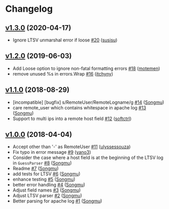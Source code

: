 # Changelog

## [v1.3.0](https://github.com/Songmu/axslogparser/compare/v1.2.0...v1.3.0) (2020-04-17)

* Ignore LTSV unmarshal error if loose [#20](https://github.com/Songmu/axslogparser/pull/20) ([susisu](https://github.com/susisu))

## [v1.2.0](https://github.com/Songmu/axslogparser/compare/v1.1.0...v1.2.0) (2019-06-03)

* Add Loose option to ignore non-fatal formatting errors [#18](https://github.com/Songmu/axslogparser/pull/18) ([motemen](https://github.com/motemen))
* remove unused %s in errors.Wrap [#16](https://github.com/Songmu/axslogparser/pull/16) ([itchyny](https://github.com/itchyny))

## [v1.1.0](https://github.com/Songmu/axslogparser/compare/v1.0.0...v1.1.0) (2018-08-29)

* [incompatible] [bugfix] s/RemoteUser/RemoteLogname/g [#14](https://github.com/Songmu/axslogparser/pull/14) ([Songmu](https://github.com/Songmu))
* care remote_user which contains whitespace in apache log [#13](https://github.com/Songmu/axslogparser/pull/13) ([Songmu](https://github.com/Songmu))
* Support to multi ips into a remote host field [#12](https://github.com/Songmu/axslogparser/pull/12) ([softctrl](https://github.com/softctrl))

## [v1.0.0](https://github.com/Songmu/axslogparser/compare/5cfe5b4ad944...v1.0.0) (2018-04-04)

* Accept other than '-' as RemoteUser [#11](https://github.com/Songmu/axslogparser/pull/11) ([ulyssessouza](https://github.com/ulyssessouza))
* Fix typo in error message [#9](https://github.com/Songmu/axslogparser/pull/9) ([yano3](https://github.com/yano3))
* Consider the case where a host field is at the beginning of the LTSV log in `GuessParser` [#8](https://github.com/Songmu/axslogparser/pull/8) ([Songmu](https://github.com/Songmu))
* Readme [#7](https://github.com/Songmu/axslogparser/pull/7) ([Songmu](https://github.com/Songmu))
* add tests for LTSV [#6](https://github.com/Songmu/axslogparser/pull/6) ([Songmu](https://github.com/Songmu))
* enhance testing [#5](https://github.com/Songmu/axslogparser/pull/5) ([Songmu](https://github.com/Songmu))
* better error handling [#4](https://github.com/Songmu/axslogparser/pull/4) ([Songmu](https://github.com/Songmu))
* Adjust field names [#3](https://github.com/Songmu/axslogparser/pull/3) ([Songmu](https://github.com/Songmu))
* Adjust LTSV parser [#2](https://github.com/Songmu/axslogparser/pull/2) ([Songmu](https://github.com/Songmu))
* Better parsing for apache log [#1](https://github.com/Songmu/axslogparser/pull/1) ([Songmu](https://github.com/Songmu))
